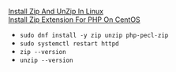 [Install Zip And UnZip In Linux](https://www.tecmint.com/install-zip-and-unzip-in-linux/)<br />
[Install Zip Extension For PHP On CentOS](https://www.linuxquestions.org/questions/linux-server-73/install-zip-extension-for-php-on-centos-922408/)
* `sudo dnf install -y zip unzip php-pecl-zip`
* `sudo systemctl restart httpd`
* `zip --version`
* `unzip --version`
